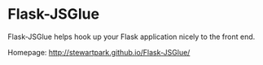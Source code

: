 Flask-JSGlue
============

Flask-JSGlue helps hook up your Flask application nicely to the front end.

Homepage: http://stewartpark.github.io/Flask-JSGlue/
